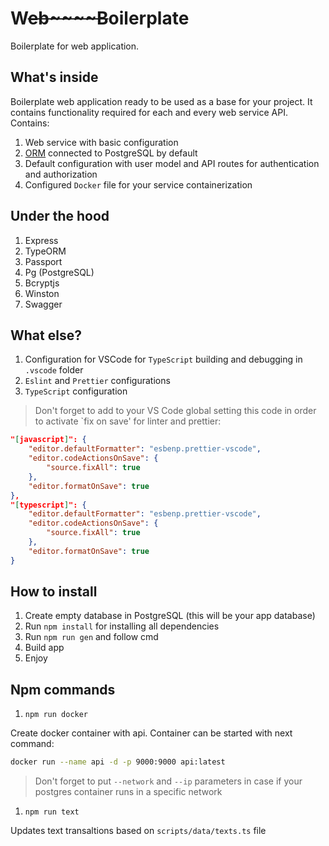 # W~~eb~~~~B~~oilerplate

Boilerplate for web application.

## What's inside
Boilerplate web application ready to be used as a base for your project. It contains functionality required for each and every web service API. Contains:

1. Web service with basic configuration
2. [ORM](https://en.wikipedia.org/wiki/Object%E2%80%93relational_mapping) connected to PostgreSQL by default
3. Default configuration with user model and API routes for authentication and authorization
4. Configured `Docker` file for your service containerization

## Under the hood
1. Express
2. TypeORM
3. Passport
4. Pg (PostgreSQL)
5. Bcryptjs
6. Winston
7. Swagger

## What else?
1. Configuration for VSCode for `TypeScript` building and debugging in `.vscode` folder
2. `Eslint` and `Prettier` configurations
3. `TypeScript` configuration

>Don't forget to add to your VS Code global setting this code in order to activate `fix on save' for linter and prettier:

```json
"[javascript]": {
    "editor.defaultFormatter": "esbenp.prettier-vscode",
    "editor.codeActionsOnSave": {
        "source.fixAll": true     
    },
    "editor.formatOnSave": true
},
"[typescript]": {
    "editor.defaultFormatter": "esbenp.prettier-vscode",
    "editor.codeActionsOnSave": {
        "source.fixAll": true     
    },
    "editor.formatOnSave": true
}
```

## How to install

1. Create empty database in PostgreSQL (this will be your app database)
2. Run `npm install` for installing all dependencies 
3. Run `npm run gen` and follow cmd
4. Build app
5. Enjoy

## Npm commands
1. `npm run docker`
   
Create docker container with api. Container can be started with next command: 
```sh
docker run --name api -d -p 9000:9000 api:latest
```
> Don't forget to put `--network` and `--ip` parameters in case if your postgres container runs in a specific network
1. `npm run text`

Updates text transaltions based on `scripts/data/texts.ts` file    